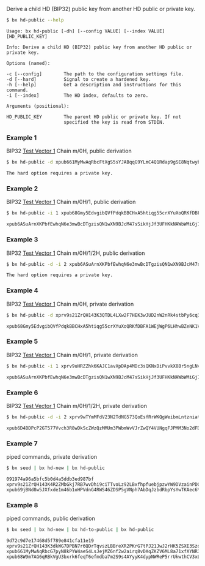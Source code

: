 Derive a child HD (BIP32) public key from another HD public or private key.
```sh
$ bx hd-public --help
```
```
Usage: bx hd-public [-dh] [--config VALUE] [--index VALUE]               
[HD_PUBLIC_KEY]                                                          

Info: Derive a child HD (BIP32) public key from another HD public or     
private key.                                                             

Options (named):

-c [--config]        The path to the configuration settings file.        
-d [--hard]          Signal to create a hardened key.                    
-h [--help]          Get a description and instructions for this command.
-i [--index]         The HD index, defaults to zero.                     

Arguments (positional):

HD_PUBLIC_KEY        The parent HD public or private key. If not         
                     specified the key is read from STDIN. 
```
### Example 1
BIP32 [Test Vector 1](https://github.com/bitcoin/bips/blob/master/bip-0032.mediawiki#test-vector-1) Chain m/0H, public derivation
```sh
$ bx hd-public -d xpub661MyMwAqRbcFtXgS5sYJABqqG9YLmC4Q1Rdap9gSE8NqtwybGhePY2gZ29ESFjqJoCu1Rupje8YtGqsefD265TMg7usUDFdp6W1EGMcet8
```
```
The hard option requires a private key.
```
### Example 2
BIP32 [Test Vector 1](https://github.com/bitcoin/bips/blob/master/bip-0032.mediawiki#test-vector-1) Chain m/0H/1, public derivation
```sh
$ bx hd-public -i 1 xpub68Gmy5EdvgibQVfPdqkBBCHxA5htiqg55crXYuXoQRKfDBFA1WEjWgP6LHhwBZeNK1VTsfTFUHCdrfp1bgwQ9xv5ski8PX9rL2dZXvgGDnw
```
```
xpub6ASuArnXKPbfEwhqN6e3mwBcDTgzisQN1wXN9BJcM47sSikHjJf3UFHKkNAWbWMiGj7Wf5uMash7SyYq527Hqck2AxYysAA7xmALppuCkwQ
```
### Example 3
BIP32 [Test Vector 1](https://github.com/bitcoin/bips/blob/master/bip-0032.mediawiki#test-vector-1) Chain m/0H/1/2H, public derivation
```sh
$ bx hd-public -d -i 2 xpub6ASuArnXKPbfEwhqN6e3mwBcDTgzisQN1wXN9BJcM47sSikHjJf3UFHKkNAWbWMiGj7Wf5uMash7SyYq527Hqck2AxYysAA7xmALppuCkwQ
```
```
The hard option requires a private key.
```
### Example 4
BIP32 [Test Vector 1](https://github.com/bitcoin/bips/blob/master/bip-0032.mediawiki#test-vector-1) Chain m/0H, private derivation
```sh
$ bx hd-public -d xprv9s21ZrQH143K3QTDL4LXw2F7HEK3wJUD2nW2nRk4stbPy6cq3jPPqjiChkVvvNKmPGJxWUtg6LnF5kejMRNNU3TGtRBeJgk33yuGBxrMPHi
```
```
xpub68Gmy5EdvgibQVfPdqkBBCHxA5htiqg55crXYuXoQRKfDBFA1WEjWgP6LHhwBZeNK1VTsfTFUHCdrfp1bgwQ9xv5ski8PX9rL2dZXvgGDnw
```
### Example 5
BIP32 [Test Vector 1](https://github.com/bitcoin/bips/blob/master/bip-0032.mediawiki#test-vector-1) Chain m/0H/1, private derivation
```sh
$ bx hd-public -i 1 xprv9uHRZZhk6KAJC1avXpDAp4MDc3sQKNxDiPvvkX8Br5ngLNv1TxvUxt4cV1rGL5hj6KCesnDYUhd7oWgT11eZG7XnxHrnYeSvkzY7d2bhkJ7
```
```
xpub6ASuArnXKPbfEwhqN6e3mwBcDTgzisQN1wXN9BJcM47sSikHjJf3UFHKkNAWbWMiGj7Wf5uMash7SyYq527Hqck2AxYysAA7xmALppuCkwQ
```
### Example 6
BIP32 [Test Vector 1](https://github.com/bitcoin/bips/blob/master/bip-0032.mediawiki#test-vector-1) Chain m/0H/1/2H, private derivation
```sh
$ bx hd-public -d -i 2 xprv9wTYmMFdV23N2TdNG573QoEsfRrWKQgWeibmLntzniatZvR9BmLnvSxqu53Kw1UmYPxLgboyZQaXwTCg8MSY3H2EU4pWcQDnRnrVA1xe8fs
```
```
xpub6D4BDPcP2GT577Vvch3R8wDkScZWzQzMMUm3PWbmWvVJrZwQY4VUNgqFJPMM3No2dFDFGTsxxpG5uJh7n7epu4trkrX7x7DogT5Uv6fcLW5
```
### Example 7
piped commands, private derivation
```sh
$ bx seed | bx hd-new | bx hd-public
```
```
091974a96a5bfc5b0d4a5ddb3ed987bf
xprv9s21ZrQH143K4R2ZMbGkj7RB7wvDhi9ciTTvoLz92LBxfhpfuebjpzwYW9DVzainPDChhipGuEpyfV76ntw51v95FNBnEhHAgiLsJ9DaR9m
xpub69jBNd8w5JXfxde1m46b1oHPVdnG4RWS46ZDSP5gVNph7AbDqJzbdRbpYsYwTKAec6YSMMZEZNXLDDtNQcvVaYHgdSuZkCnqCaTM4PxXBZ2
```
### Example 8
piped commands, public derivation
```sh
$ bx seed | bx hd-new | bx hd-to-public | bx hd-public
```
```
9d72c9d7e17468d5f789e841cfa11e19
xprv9s21ZrQH143K3dkWG7DPBN7r6QDrTqvszLBBreXR2PKrG7tPJ21JwJ2rHK5ZSXE3SzoSuzZ5twjJPTYhSCTZgjje2Ueg4TJDpXRikxa9mrk
xpub661MyMwAqRbcG7pyN8kPYW4aeS4LsJejMZ6nf2w2airq8vDXqZKZV6ML8a71xfXYNR3ZktB2oF8smPmprPaXuMZ5wStSfcKpUvjorwKugxu
xpub68W9m7AG6qRBkVgU3bxrk6feqT6efmdba7m2S9s4AYyyK4dypNWReP5rrUkwthCV3xLhhx65xnJ7eg7j4CK7jv4mKtNRGeNuXxZSQQh883V
```